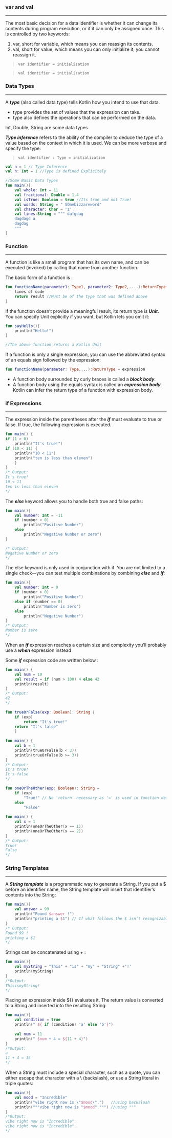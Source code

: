 
### var and val
---
The most basic decision for a data identifier is whether it can change its contents during program execution, or if it can only be assigned once. This is controlled by two keywords: 

1. var, short for variable, which means you can reassign its contents. 
2. val, short for value, which means you can only initialize it; you cannot reassign it.

> `var identifier = initialization`

> `val identifier = initialization`


### Data Types
---
A ___type___ (also called data type) tells Kotlin how you intend to use that data.
- type provides the set of values that the expression can take.
- type also defines the operations that can be performed on the data.

Int, Double, String are some data types

___Type inference___ refers to the ability of the compiler to deduce the type of a value based on the context in which it is used. We can be more verbose and specify the type:

> `val identifier : Type = initialization`

```kotlin
val n = 1 // Type Inference
val n: Int = 1 //Type is defined Explicitely  
```

```kotlin
//Some Basic Data Types
fun main(){
	val whole: Int = 11
	val fractional: Double = 1.4
	val isTrue: Boolean = true //Its true and not True!
	val words: String = " SOmebizzareword"
	val character: Char = 'z'
	val lines:String = """ dafgdag
	dagdagd a
	dagdag 
	"""
}
```

### Function
---
A function is like a small program that has its own name, and can be executed (invoked) by calling that name from another function.

The basic form of a function is :
```kotlin
fun functionName(parameter1: Type1, parameter2: Type2,....):ReturnType{
	lines of code
	return result //Must be of the type that was defined above
}
```

If the function doesn’t provide a meaningful result, its return type is ___Unit___. You can specify Unit explicitly if you want, but Kotlin lets you omit it:

```kotlin
fun sayHello(){
	println("Hello!")
}

//The above function returns a Kotlin Unit
```

If a function is only a single expression, you can use the abbreviated syntax of an equals sign followed by the expression:

```kotlin
fun functionName(parameter: Type....):ReturnType = expression
```

- A function body surrounded by curly braces is called a ___block body___. 
- A function body using the equals syntax is called an ___expression body___. Kotlin can infer the return type of a function with expression body.


### if Expressions
---
The expression inside the parentheses after the ___if___ must evaluate to true or false. If true, the following expression is executed.
```kotlin
fun main() { 
if (1 > 0) 
	println("It's true!")
if (10 < 11) { 
	println("10 < 11") 
	println("ten is less than eleven")
	} 
}
/* Output: 
It's true! 
10 < 11 
ten is less than eleven 
*/
```

The ___else___ keyword allows you to handle both true and false paths:
```kotlin
fun main(){
	val number: Int = -11
	if (number > 0)
		println("Positive Number")
	else
		println("Negative Number or zero")
}

/* Output:
Negative Number or zero
*/
```

The else keyword is only used in conjunction with if. You are not limited to a single check—you can test multiple combinations by combining ___else___ and ___if___:
```kotlin
fun main(){
	val number: Int = 0
	if (number > 0)
		println("Positive Number")
	else if (number == 0)
		println("Number is zero")
	else
		println("Negative Number")
}
/* Output:
Number is zero
*/
```

When an ___if___ expression reaches a certain size and complexity you’ll probably use a ___when___ expression instead

Some ___if___ expression code are written below :

```kotlin
fun main() { 
	val num = 10 
	val result = if (num > 100) 4 else 42 
	println(result)
}
/* Output: 
42 
*/
```

```kotlin
fun trueOrFalse(exp: Boolean): String { 
	if (exp) 
		return "It's true!"
	return "It's false" 
	}
	
fun main() { 
	val b = 1
	println(trueOrFalse(b < 3)) 
	println(trueOrFalse(b >= 3))
}
/* Output: 
It's true! 
It's false 
*/
```

```kotlin
fun oneOrTheOther(exp: Boolean): String = 
	if (exp) 
		"True!" // No 'return' necessary as '=' is used in function definition
	else 
		"False"
		
fun main() { 
	val x = 1
	println(oneOrTheOther(x == 1)) 
	println(oneOrTheOther(x == 2))
}
/* Output: 
True! 
False 
*/
```


### String Templates
---
A ___String template___ is a programmatic way to generate a String.
If you put a $ before an identifier name, the String template will insert that identifier’s contents into the String:

```kotlin
fun main(){
	val answer = 99
	println("Found $answer !")
	println("printing a $1") // If what follows the $ isn’t recognizable as a program identifier, nothing special happens.
}
/* Output:
Found 99 !
printing a $1
*/
```

Strings can be concatenated using + :
```kotlin
fun main(){
	val myString = "This" + "is" + "my" + "String" +'!'
    println(myString)
}
/*Output:
ThisismyString!
*/
```

Placing an expression inside ${} evaluates it. The return value is converted to a String and inserted into the resulting String:

```kotlin
fun main(){
	val condition = true
    println(" ${ if (condition) 'a' else 'b'}")
    
    val num = 11
    println(" $num + 4 = ${11 + 4}")
}
/*Output:
a
11 + 4 = 15
*/
```

When a String must include a special character, such as a quote, you can either escape that character with a \ (backslash), or use a String literal in triple quotes:
```kotlin
fun main(){
	val mood = "Incredible"
    println("vibe right now is \"$mood\".")   //using backslash
    println("""vibe right now is "$mood".""") //using """
}
/*Output:
vibe right now is "Incredible". 
vibe right now is "Incredible".
*/
```